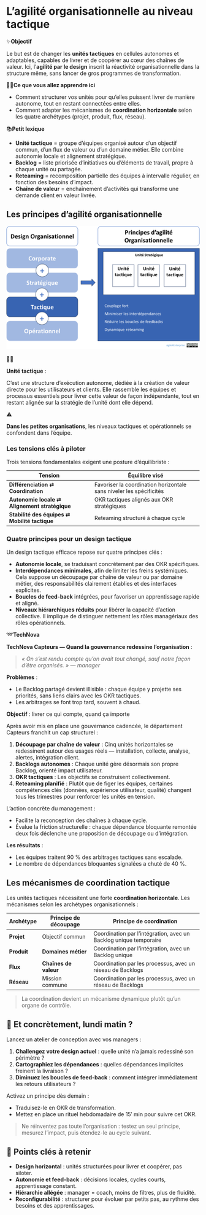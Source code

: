 # L’agilité organisationnelle au niveau tactique

✨**Objectif**

Le but est de changer les **unités tactiques** en cellules autonomes et adaptables, capables de livrer et de coopérer au cœur des chaînes de valeur. Ici, l’**agilité par le design** inscrit la réactivité organisationnelle dans la structure même, sans lancer de gros programmes de transformation.

🧑‍🎓**Ce que vous allez apprendre ici**

- Comment structurer vos unités pour qu’elles puissent livrer de manière autonome, tout en restant connectées entre elles.
- Comment adapter les mécanismes de **coordination horizontale** selon les quatre archétypes (projet, produit, flux, réseau).

📚**Petit lexique**

- **Unité tactique** = groupe d’équipes organisé autour d’un objectif commun, d’un flux de valeur ou d’un domaine métier. Elle combine autonomie locale et alignement stratégique.
- **Backlog** = liste priorisée d’initiatives ou d’éléments de travail, propre à chaque unité ou partagée.
- **Reteaming** = recomposition partielle des équipes à intervalle régulier, en fonction des besoins d’impact.
- **Chaîne de valeur** = enchaînement d’activités qui transforme une demande client en valeur livrée.

## Les principes d’agilité organisationnelle

![Les principes d’agilité organisationnelle](image.png)

🧑‍🎓

**Unité tactique** :

C’est une structure d’exécution autonome, dédiée à la création de valeur directe pour les utilisateurs et clients. Elle rassemble les équipes et processus essentiels pour livrer cette valeur de façon indépendante, tout en restant alignée sur la stratégie de l’unité dont elle dépend.

⚠️

**Dans les petites organisations**, les niveaux tactiques et opérationnels se confondent dans l’équipe.

### Les tensions clés à piloter

Trois tensions fondamentales exigent une posture d’équilibriste :

| Tension | Équilibre visé |
| --- | --- |
| **Différenciation ⇄ Coordination** | Favoriser la coordination horizontale sans niveler les spécificités |
| **Autonomie locale ⇄ Alignement stratégique** | OKR tactiques alignés aux OKR stratégiques |
| **Stabilité des équipes ⇄ Mobilité tactique** | Reteaming structuré à chaque cycle |

### Quatre principes pour un design tactique

Un design tactique efficace repose sur quatre principes clés :

- **Autonomie locale**, se traduisant concrètement par des OKR spécifiques.
- **Interdépendances minimales**, afin de limiter les freins systémiques. Cela suppose un découpage par chaîne de valeur ou par domaine métier, des responsabilités clairement établies et des interfaces explicites.
- **Boucles de feed-back** intégrées, pour favoriser un apprentissage rapide et aligné.
- **Niveaux hiérarchiques réduits** pour libérer la capacité d’action collective. Il implique de distinguer nettement les rôles managériaux des rôles opérationnels.

➿**TechNova**

**TechNova Capteurs — Quand la gouvernance redessine l’organisation** :

> *« On s’est rendu compte qu’on avait tout changé, sauf notre façon d’être organisés. » — manager*

**Problèmes** :

- Le Backlog partagé devient illisible : chaque équipe y projette ses priorités, sans liens clairs avec les OKR tactiques.
- Les arbitrages se font trop tard, souvent à chaud.

**Objectif** : livrer ce qui compte, quand ça importe

Après avoir mis en place une gouvernance cadencée, le département Capteurs franchit un cap structurel :

1. **Découpage par chaîne de valeur** : Cinq unités horizontales se redessinent autour des usages réels — installation, collecte, analyse, alertes, intégration client.
2. **Backlogs autonomes** : Chaque unité gère désormais son propre Backlog, orienté impact utilisateur.
3. **OKR tactiques** : Les objectifs se construisent collectivement.
4. **Reteaming planifié** : Plutôt que de figer les équipes, certaines compétences clés (données, expérience utilisateur, qualité) changent tous les trimestres pour renforcer les unités en tension.

L’action concrète du management :

- Facilite la reconception des chaînes à chaque cycle.
- Évalue la friction structurelle : chaque dépendance bloquante remontée deux fois déclenche une proposition de découpage ou d’intégration.

**Les résultats** :

- Les équipes traitent 90 % des arbitrages tactiques sans escalade.
- Le nombre de dépendances bloquantes signalées a chuté de 40 %.

## Les mécanismes de coordination tactique

Les unités tactiques nécessitent une forte **coordination horizontale**. Les mécanismes selon les archétypes organisationnels :

| Archétype | Principe de découpage | Principe de coordination |
| --- | --- | --- |
| **Projet** | Objectif commun | Coordination par l’intégration, avec un Backlog unique temporaire |
| **Produit** | **Domaines métier** | Coordination par l’intégration, avec un Backlog unique |
| **Flux** | **Chaînes de valeur** | Coordination par les processus, avec un réseau de Backlogs |
| **Réseau** | Mission commune | Coordination par les processus, avec un réseau de Backlogs |

> La coordination devient un mécanisme dynamique plutôt qu’un organe de contrôle.

## 👣 Et concrètement, lundi matin ?

Lancez un atelier de conception avec vos managers :

1. **Challengez votre design actuel** : quelle unité n’a jamais redessiné son périmètre ?
2. **Cartographiez les dépendances** : quelles dépendances implicites freinent la livraison ?
3. **Diminuez les boucles de feed-back** : comment intégrer immédiatement les retours utilisateurs ?

Activez un principe dès demain :

- Traduisez-le en OKR de transformation.
- Mettez en place un rituel hebdomadaire de 15′ min pour suivre cet OKR.

> Ne réinventez pas toute l’organisation : testez un seul principe, mesurez l’impact, puis étendez-le au cycle suivant.

## 🔑 Points clés à retenir

- **Design horizontal** : unités structurées pour livrer et coopérer, pas siloter.
- **Autonomie et feed-back** : décisions locales, cycles courts, apprentissage constant.
- **Hiérarchie allégée** : manager = coach, moins de filtres, plus de fluidité.
- **Reconfigurabilité** : structurer pour évoluer par petits pas, au rythme des besoins et des apprentissages.

